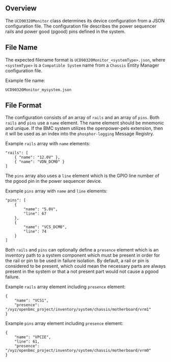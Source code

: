 ## Overview

The `UCD90320Monitor` class determines its device configuration from a JSON
configuration file. The configuration file describes the power sequencer rails
and power good (pgood) pins defined in the system.

## File Name

The expected filename format is `UCD90320Monitor_<systemType>.json`, where
`<systemType>` is a `Compatible System` name from a `Chassis` Entity Manager
configuration file.

Example file name:

```
UCD90320Monitor_mysystem.json
```

## File Format

The configuration consists of an array of `rails` and an array of `pins`. Both
`rails` and `pins` use a `name` element. The name element should be mnemonic and
unique. If the BMC system utilizes the openpower-pels extension, then it will be
used as an index into the `phosphor-logging` Message Registry.

Example `rails` array with `name` elements:

```
"rails": [
    { "name": "12.0V" },
    { "name": "VDN_DCM0" }
]
```

The `pins` array also uses a `line` element which is the GPIO line number
of the pgood pin in the power sequencer device.

Example `pins` array with `name` and `line` elements:

```
"pins": [
    {
        "name": "5.0V",
        "line": 67
    },
    {
        "name": "VCS_DCM0",
        "line": 74
    }
]
```

Both `rails` and `pins` can optionally define a `presence` element which is an
inventory path to a system component which must be present in order for the rail
or pin to be used in failure isolation. By default, a rail or pin is considered
to be present, which could mean the necessary parts are always present in the
system or that a not present part would not cause a pgood failure.

Example `rails` array element including `presence` element:

```
{
    "name": "VCS1",
    "presence": "/xyz/openbmc_project/inventory/system/chassis/motherboard/vrm1"
}
```

Example `pins` array element including `presence` element:

```
{
    "name": "VPCIE",
    "line": 61,
    "presence": "/xyz/openbmc_project/inventory/system/chassis/motherboard/vrm0"
}
```
